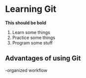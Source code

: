 # Learning Git
**This should be bold**
1. Learn some things
2. Practice some things
3. Program some stuff

## **Advantages of using Git**
-organized workflow
